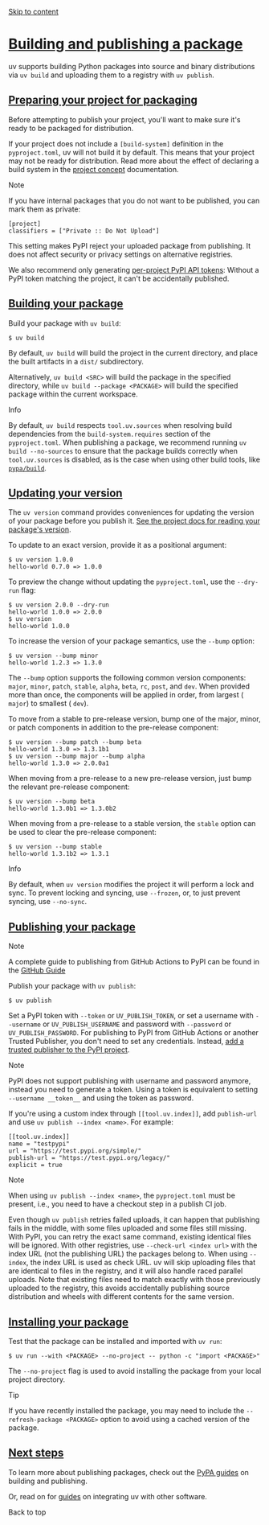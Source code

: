 [Skip to content](https://docs.astral.sh/uv/guides/package/#building-and-publishing-a-package)

# [Building and publishing a package](https://docs.astral.sh/uv/guides/package/\#building-and-publishing-a-package)

uv supports building Python packages into source and binary distributions via `uv build` and
uploading them to a registry with `uv publish`.

## [Preparing your project for packaging](https://docs.astral.sh/uv/guides/package/\#preparing-your-project-for-packaging)

Before attempting to publish your project, you'll want to make sure it's ready to be packaged for
distribution.

If your project does not include a `[build-system]` definition in the `pyproject.toml`, uv will not
build it by default. This means that your project may not be ready for distribution. Read more about
the effect of declaring a build system in the
[project concept](https://docs.astral.sh/uv/concepts/projects/config/#build-systems) documentation.

Note

If you have internal packages that you do not want to be published, you can mark them as
private:

```
[project]
classifiers = ["Private :: Do Not Upload"]

```

This setting makes PyPI reject your uploaded package from publishing. It does not affect
security or privacy settings on alternative registries.

We also recommend only generating [per-project PyPI API tokens](https://pypi.org/help/#apitoken):
Without a PyPI token matching the project, it can't be accidentally published.

## [Building your package](https://docs.astral.sh/uv/guides/package/\#building-your-package)

Build your package with `uv build`:

```
$ uv build

```

By default, `uv build` will build the project in the current directory, and place the built
artifacts in a `dist/` subdirectory.

Alternatively, `uv build <SRC>` will build the package in the specified directory, while
`uv build --package <PACKAGE>` will build the specified package within the current workspace.

Info

By default, `uv build` respects `tool.uv.sources` when resolving build dependencies from the
`build-system.requires` section of the `pyproject.toml`. When publishing a package, we recommend
running `uv build --no-sources` to ensure that the package builds correctly when `tool.uv.sources`
is disabled, as is the case when using other build tools, like [`pypa/build`](https://github.com/pypa/build).

## [Updating your version](https://docs.astral.sh/uv/guides/package/\#updating-your-version)

The `uv version` command provides conveniences for updating the version of your package before you
publish it.
[See the project docs for reading your package's version](https://docs.astral.sh/uv/guides/projects/#managing-version).

To update to an exact version, provide it as a positional argument:

```
$ uv version 1.0.0
hello-world 0.7.0 => 1.0.0

```

To preview the change without updating the `pyproject.toml`, use the `--dry-run` flag:

```
$ uv version 2.0.0 --dry-run
hello-world 1.0.0 => 2.0.0
$ uv version
hello-world 1.0.0

```

To increase the version of your package semantics, use the `--bump` option:

```
$ uv version --bump minor
hello-world 1.2.3 => 1.3.0

```

The `--bump` option supports the following common version components: `major`, `minor`, `patch`,
`stable`, `alpha`, `beta`, `rc`, `post`, and `dev`. When provided more than once, the components
will be applied in order, from largest ( `major`) to smallest ( `dev`).

To move from a stable to pre-release version, bump one of the major, minor, or patch components in
addition to the pre-release component:

```
$ uv version --bump patch --bump beta
hello-world 1.3.0 => 1.3.1b1
$ uv version --bump major --bump alpha
hello-world 1.3.0 => 2.0.0a1

```

When moving from a pre-release to a new pre-release version, just bump the relevant pre-release
component:

```
$ uv version --bump beta
hello-world 1.3.0b1 => 1.3.0b2

```

When moving from a pre-release to a stable version, the `stable` option can be used to clear the
pre-release component:

```
$ uv version --bump stable
hello-world 1.3.1b2 => 1.3.1

```

Info

By default, when `uv version` modifies the project it will perform a lock and sync. To
prevent locking and syncing, use `--frozen`, or, to just prevent syncing, use `--no-sync`.

## [Publishing your package](https://docs.astral.sh/uv/guides/package/\#publishing-your-package)

Note

A complete guide to publishing from GitHub Actions to PyPI can be found in the
[GitHub Guide](https://docs.astral.sh/uv/guides/integration/github/#publishing-to-pypi)

Publish your package with `uv publish`:

```
$ uv publish

```

Set a PyPI token with `--token` or `UV_PUBLISH_TOKEN`, or set a username with `--username` or
`UV_PUBLISH_USERNAME` and password with `--password` or `UV_PUBLISH_PASSWORD`. For publishing to
PyPI from GitHub Actions or another Trusted Publisher, you don't need to set any credentials.
Instead,
[add a trusted publisher to the PyPI project](https://docs.pypi.org/trusted-publishers/adding-a-publisher/).

Note

PyPI does not support publishing with username and password anymore, instead you need to
generate a token. Using a token is equivalent to setting `--username __token__` and using the
token as password.

If you're using a custom index through `[[tool.uv.index]]`, add `publish-url` and use
`uv publish --index <name>`. For example:

```
[[tool.uv.index]]
name = "testpypi"
url = "https://test.pypi.org/simple/"
publish-url = "https://test.pypi.org/legacy/"
explicit = true

```

Note

When using `uv publish --index <name>`, the `pyproject.toml` must be present, i.e., you need to
have a checkout step in a publish CI job.

Even though `uv publish` retries failed uploads, it can happen that publishing fails in the middle,
with some files uploaded and some files still missing. With PyPI, you can retry the exact same
command, existing identical files will be ignored. With other registries, use
`--check-url <index url>` with the index URL (not the publishing URL) the packages belong to. When
using `--index`, the index URL is used as check URL. uv will skip uploading files that are identical
to files in the registry, and it will also handle raced parallel uploads. Note that existing files
need to match exactly with those previously uploaded to the registry, this avoids accidentally
publishing source distribution and wheels with different contents for the same version.

## [Installing your package](https://docs.astral.sh/uv/guides/package/\#installing-your-package)

Test that the package can be installed and imported with `uv run`:

```
$ uv run --with <PACKAGE> --no-project -- python -c "import <PACKAGE>"

```

The `--no-project` flag is used to avoid installing the package from your local project directory.

Tip

If you have recently installed the package, you may need to include the
`--refresh-package <PACKAGE>` option to avoid using a cached version of the package.

## [Next steps](https://docs.astral.sh/uv/guides/package/\#next-steps)

To learn more about publishing packages, check out the
[PyPA guides](https://packaging.python.org/en/latest/guides/section-build-and-publish/) on building
and publishing.

Or, read on for [guides](https://docs.astral.sh/uv/guides/integration/) on integrating uv with other software.

Back to top